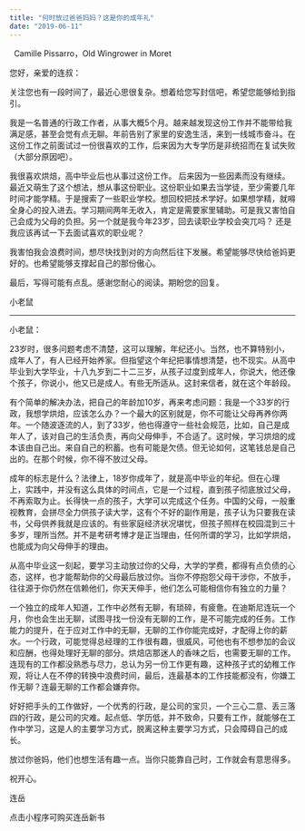 ```yaml
---
title: "何时放过爸爸妈妈？这是你的成年礼"
date: "2019-06-11"
---
```


  Camille Pissarro，Old Wingrower in Moret

  

您好，亲爱的连叔： 

关注您也有一段时间了，最近心思很复杂。想着给您写封信吧，希望您能够给到指引。

我是一名普通的行政工作者，从事大概5个月。越来越发现这份工作并不能带给我满足感，甚至会觉有点无聊。年前告别了家里的安逸生活，来到一线城市奋斗。在这份工作之前面试过一份很喜欢的工作，后来因为大专学历是非统招而在复试失败（大部分原因吧）。

  

我很喜欢烘焙，高中毕业后也从事过这份工作。 后来因为一些因素而没有继续。最近又萌生了这个想法，想从事这份职业。这份职业如果去当学徒，至少需要几年时间才能学精。于是搜索了一些职业学校。想回校把技术学好。如果想学精，就嘚全身心的投入进去。学习期间两年无收入，肯定是需要家里辅助。可是我又害怕自己会成为父母的负担。另一个就是我今年23岁，回去读职业学校会突兀吗？ 还是我应该再试一下去面试喜欢的职业呢？

  

我害怕我会浪费时间，想尽快找到对的方向然后往下发展。希望能够尽快给爸妈更好的。也希望能够支撑起自己的那份傲心。

  

最后，写得可能有点乱。感谢您耐心的阅读。期盼您的回复。

  

小老鼠

  

* * *

小老鼠：

23岁时，很多问题考虑不清楚，这可以理解，年纪还小。当然，也不算特别小，成年人了，有人已经开始养家。但指望这个年纪把事情想清楚，也不现实。从高中毕业到大学毕业，十八九岁到二十二三岁，从孩子过度到成年人，你说大，他还像个孩子，你说小，他又已是成人。有些无所适从。这封来信者，就在这个年龄段。

有个简单的解决办法，把自己的年龄加10岁，再来考虑问题：我是一个33岁的行政，我想学烘焙，应该怎么办？一个最大的区别就是，你不可能让父母再养你两年。一个随波逐流的人，到了33岁，他也得遵守一些社会规范，比如，自己是成年人了，该对自己的生活负责，再向父母伸手，不合适了。这时候，学习烘焙的成本该由自己出。来自自己的积蓄。也有可能是欠债。但无论如何，这笔钱总是自己出的。在那个时候，你不得不放过父母。

成年的标志是什么？法律上，18岁你成年了，就是高中毕业的年纪。但在心理上，实践中，并没有这么具体的时间点，它是一个过程，直到孩子彻底放过父母，不再索取为止。长得快一点的孩子，大学可以完成这个任务。中国的父母，一般重视教育，会拼尽全力供孩子读大学，这有个不好的副作用是，孩子认为只要我在读书，父母供养我就是应该的。有些家庭经济状况堪忧，但孩子照样在校园混到三十多岁，理所当然。并不是考研考博才是正当理由，任何所谓的学习，比如学烘焙，也能成为向父母伸手的理由。

从高中毕业这一刻起，要学习主动放过你的父母，大学的学费，都得有点负债的心态，这样，也才能帮助你的父母最后放过你。当你不停抱怨父母干涉你，不放手，往往源于你仍然在信赖他们，你天天伸手，他们怎么可能相信你有独立的力量？

一个独立的成年人知道，工作中必然有无聊，有琐碎，有疲惫。在迪斯尼连玩一个月，你也会生出无聊，试图寻找一份没有无聊的工作，是不可能完成的任务。工作能力的提升，在于应对工作中的无聊，无聊的工作你能完成好，才配得上你的薪水。一个行政，可能觉得总经理的工作很有趣，很威风，可他也有不想参加的会议和应酬，也得处理好无聊的部分。烘焙店那迷人的香味之后，也需要无聊的工作。连现有的工作都没熟悉与尽力，总认为另一份工作更有趣，这种孩子式的幼稚工作观，将让人在不停的转换中浪费时间，最后，连最基本的工作技能都没有，你嫌工作无聊？连最无聊的工作都会嫌弃你。

好好把手头的工作做好，一个优秀的行政，是公司的宝贝，一个三心二意、丢三落四的行政，是公司的灾难。起点低、学历低，并不致命，只要有工作，就能够在工作中学习，这是人的主要学习方式，脱离这种主要学习方式，只会障碍自己的成长。

  

放过你爸妈，他们也想生活有趣一点。当你只能靠自己时，工作就会有意思得多。

祝开心。

连岳

  

点击小程序可购买连岳新书
